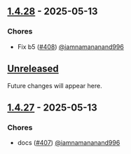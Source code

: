 ## [1.4.28] - 2025-05-13

### Chores

- Fix b5 ([#408](https://github.com/autonomys/auto-sdk/pull/408)) [@iamnamananand996](https://github.com/iamnamananand996)


## [Unreleased]

Future changes will appear here.


## [1.4.27] - 2025-05-13

### Chores

- docs ([#407](https://github.com/autonomys/auto-sdk/pull/407)) [@iamnamananand996](https://github.com/iamnamananand996)



[Unreleased]: https://github.com/autonomys/auto-sdk/compare/v1.4.28...HEAD
[1.4.28]: https://github.com/autonomys/auto-sdk/compare/v1.4.27...v1.4.28
[1.4.27]: https://github.com/autonomys/auto-sdk/releases/tag/v1.4.27

